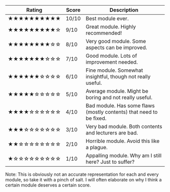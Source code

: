 | Rating          | Score | Description                                                         |
| --------------- | ----- | ------------------------------------------------------------------- |
| ★★★★★★★★★★ | 10/10 | Best module ever.                                                   |
| ★★★★★★★★★☆ | 9/10  | Great module. Highly recommended!                                   |
| ★★★★★★★★☆☆ | 8/10  | Very good module. Some aspects can be improved.                     |
| ★★★★★★★☆☆☆ | 7/10  | Good module. Lots of improvement needed.                            |
| ★★★★★★☆☆☆☆ | 6/10  | Fine module. Somewhat insightful, though not really useful.         |
| ★★★★★☆☆☆☆☆ | 5/10  | Average module. Might be boring and not really useful.              |
| ★★★★☆☆☆☆☆☆ | 4/10  | Bad module. Has some flaws (mostly contents) that need to be fixed. |
| ★★★☆☆☆☆☆☆☆ | 3/10  | Very bad module. Both contents and lecturers are bad.               |
| ★★☆☆☆☆☆☆☆☆ | 2/10  | Horrible module. Avoid this like a plague.                          |
| ★☆☆☆☆☆☆☆☆☆ | 1/10  | Appalling module. Why am I still here? Just to suffer?              |

Note: This is obviously not an accurate representation for each and every module, so take it with a pinch of salt. I will often elaborate on why I think a certain module deserves a certain score.
